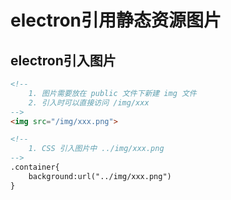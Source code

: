 # electron引用静态资源图片

## electron引入图片

```html
<!-- 
	1. 图片需要放在 public 文件下新建 img 文件
	2. 引入时可以直接访问 /img/xxx
-->
<img src="/img/xxx.png">

<!-- 
	1. CSS 引入图片中 ../img/xxx.png
-->
.container{
	background:url("../img/xxx.png")
}

```

